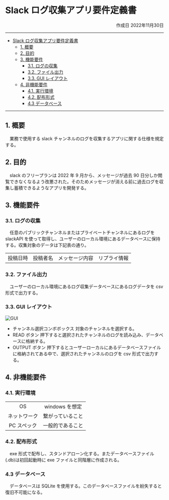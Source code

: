 # Slack ログ収集アプリ要件定義書

<div style="text-align:right">作成日 2022年11月30日</div>

---

<!-- code_chunk_output -->

- [Slack ログ収集アプリ要件定義書](#slack-ログ収集アプリ要件定義書)
  - [1. 概要](#1-概要)
  - [2. 目的](#2-目的)
  - [3. 機能要件](#3-機能要件)
    - [3.1. ログの収集](#31-ログの収集)
    - [3.2. ファイル出力](#32-ファイル出力)
    - [3.3. GUI レイアウト](#33-gui-レイアウト)
  - [4. 非機能要件](#4-非機能要件)
    - [4.1. 実行環境](#41-実行環境)
    - [4.2. 配布形式](#42-配布形式)
    - [4.3 データベース](#43-データベース)

<!-- /code_chunk_output -->

---

## 1. 概要

&emsp;業務で使用する slack チャンネルのログを収集するアプリに関する仕様を規定する。

## 2. 目的

&emsp;slack のフリープランは 2022 年 9 月から、メッセージが過去 90 日分しか閲覧できなくなるよう改悪された。そのためメッセージが消える前に過去ログを収集し蓄積できるようなアプリを開発する。

## 3. 機能要件

### 3.1. ログの収集

&emsp;任意のパブリックチャンネルまたはプライベートチャンネルにあるログを slackAPI を使って取得し、ユーザーのローカル環境にあるデータベースに保持する。収集対象のデータは下記表の通り。

|          |          |                |              |
| :------: | :------: | :------------: | :----------: |
| 投稿日時 | 投稿者名 | メッセージ内容 | リプライ情報 |

### 3.2. ファイル出力

&emsp;ユーザーのローカル環境にあるログ収集データベースにあるログデータを csv 形式で出力する。

### 3.3. GUI レイアウト

![GUI](gui.svg "GUI")

-   チャンネル選択コンボボックス
    対象のチャンネルを選択する。
-   READ ボタン
    押下すると選択されたチャンネルのログを読み込み、データベースに格納する。
-   OUTPUT ボタン
    押下するとユーザーローカルにあるデータベースファイルに格納されてある中で、選択されたチャンネルのログを csv 形式で出力する。

## 4. 非機能要件

### 4.1. 実行環境

|              |                  |
| :----------: | :--------------: |
|      OS      |  windows を想定  |
| ネットワーク | 繋がっていること |
| PC スペック  | 一般的であること |

### 4.2. 配布形式

&emsp;exe 形式で配布し、スタンドアローン化する。またデータベースファイル(.db)は初回起動時に exe ファイルと同階層に作成される。

### 4.3 データベース

&emsp;データベースは SQLite を使用する。このデータベースファイルを紛失すると復旧不可能になる。
